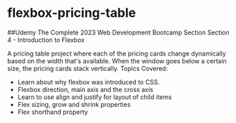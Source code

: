 # flexbox-pricing-table

##Udemy The Complete 2023 Web Development Bootcamp Section Section 4 - Introduction to Flexbox

A pricing table project where each of the pricing cards change dynamically based on the width that's available. When the window goes below a certain size, the pricing cards stack vertically.
Topics Covered:

- Learn about why flexbox was introduced to CSS.
- Flexbox direction, main axis and the cross axis
- Learn to use align and justify for layout of child items
- Flex sizing, grow and shrink properties
- Flex shorthand property




